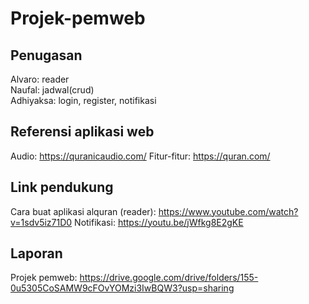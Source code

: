 # Projek-pemweb
## Penugasan
Alvaro: reader <br>
Naufal: jadwal(crud) <br>
Adhiyaksa: login, register, notifikasi

## Referensi aplikasi web
Audio: https://quranicaudio.com/
Fitur-fitur: https://quran.com/

## Link pendukung
Cara buat aplikasi alquran (reader): https://www.youtube.com/watch?v=1sdv5iz71D0
Notifikasi: https://youtu.be/jWfkg8E2gKE

## Laporan
Projek pemweb: https://drive.google.com/drive/folders/155-0u5305CoSAMW9cFOvYOMzi3IwBQW3?usp=sharing
